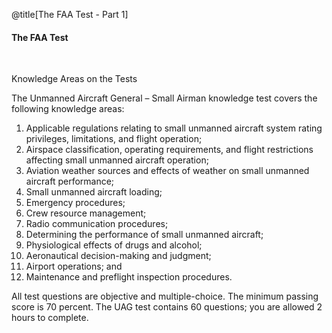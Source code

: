 <div class="slide-bg-style-left"></div><div class="slide-bg-style-right"></div>

@title[The FAA Test - Part 1]

#### The FAA Test

<br>

Knowledge Areas on the Tests

The Unmanned Aircraft General – Small Airman knowledge test covers the following knowledge areas:
1. Applicable regulations relating to small unmanned aircraft system rating privileges, limitations, and flight operation;
2. Airspace classification, operating requirements, and flight restrictions affecting small unmanned aircraft operation;
3. Aviation weather sources and effects of weather on small unmanned aircraft performance;
4. Small unmanned aircraft loading;
5. Emergency procedures;
6. Crew resource management;
7. Radio communication procedures;
8. Determining the performance of small unmanned aircraft;
9. Physiological effects of drugs and alcohol;
10. Aeronautical decision-making and judgment;
11. Airport operations; and
12. Maintenance and preflight inspection procedures.

All test questions are objective and multiple-choice. The minimum passing score is 70 percent. The UAG test contains 60 questions; you are allowed 2 hours to complete.
